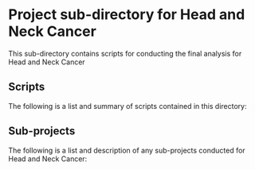 # Project sub-directory for Head and Neck Cancer
This sub-directory contains scripts for conducting the final analysis for Head and Neck Cancer

## Scripts
The following is a list and summary of scripts contained in this directory:


## Sub-projects
The following is a list and description of any sub-projects conducted for Head and Neck Cancer:
